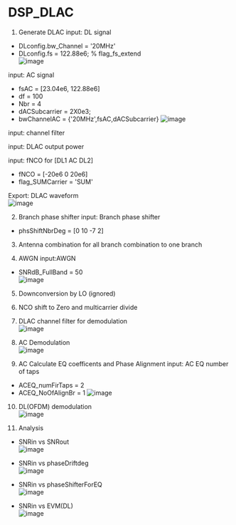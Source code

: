 # DSP_DLAC
1. Generate DLAC 
  input: DL signal      
  - DLconfig.bw_Channel = '20MHz'
  - DLconfig.fs = 122.88e6; % flag_fs_extend      
  ![image](https://user-images.githubusercontent.com/87049112/140466486-b8f90395-8f9a-44bc-a0bd-9eba8e7cf4c0.png)
  
  input: AC signal      
  - fsAC = [23.04e6, 122.88e6]
  - df = 100
  - Nbr = 4
  - dACSubcarrier = 2X0e3;
  - bwChannelAC = {'20MHz',fsAC,dACSubcarrier}
  ![image](https://user-images.githubusercontent.com/87049112/140469489-f3640b7b-7225-4758-8fa5-b53f3b186b66.png)
  
  input: channel filter
  
  input: DLAC output power
  
  input: fNCO for [DL1 AC DL2]
  - fNCO = [-20e6 0 20e6]
  - flag_SUMCarrier = 'SUM'

  Export: DLAC waveform        
  ![image](https://user-images.githubusercontent.com/87049112/140467132-7db1085c-0894-4f4e-a2a2-7e3af5455a6e.png)

2. Branch phase shifter
  input: Branch phase shifter 
  - phsShiftNbrDeg = [0 10 -7 2]

3. Antenna combination for all branch combination to one branch

4. AWGN
  input:AWGN 
  - SNRdB_FullBand = 50     
  ![image](https://user-images.githubusercontent.com/87049112/140468456-a6cd9211-21c3-4f0e-9e11-77ffd8fa2e98.png)
  
5. Downconversion by LO (ignored)

6. NCO shift to Zero and multicarrier divide

7. DLAC channel filter for demodulation     
![image](https://user-images.githubusercontent.com/87049112/140468520-c1ba6c72-3edb-4017-9534-664685e982bc.png)

8. AC Demodulation      
![image](https://user-images.githubusercontent.com/87049112/140468560-94701978-d295-4bda-aba8-a65d142f07e6.png)

9. AC Calculate EQ coefficents and Phase Alignment
  input: AC EQ number of taps
  - ACEQ_numFirTaps = 2
  - ACEQ_NoOfAlignBr = 1
  ![image](https://user-images.githubusercontent.com/87049112/140468659-8105bf96-7b70-458a-a96a-f674f84bff3b.png)
  
10. DL(OFDM) demodulation     
![image](https://user-images.githubusercontent.com/87049112/140468785-c3480c49-4822-40ff-ac6a-e0d9c328c833.png)

11. Analysis
  - SNRin vs SNRout     
  ![image](https://user-images.githubusercontent.com/87049112/140468894-ef59f3ce-e9ed-4b4b-b57a-9b940d172ad8.png)

  - SNRin vs phaseDriftdeg      
  ![image](https://user-images.githubusercontent.com/87049112/140468950-adb7d7c0-3bbf-4075-9adf-f8fdac906b09.png)

  - SNRin vs phaseShifterForEQ      
  ![image](https://user-images.githubusercontent.com/87049112/140469046-0355eba4-34be-4bb4-a59c-d8538cb9b0cb.png)

  - SNRin vs EVM(DL)      
  ![image](https://user-images.githubusercontent.com/87049112/140469389-b01946fc-1a79-4651-a86c-984e0fd0c9b9.png) 

